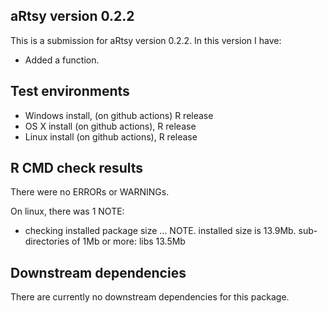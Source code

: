 ## aRtsy version 0.2.2
This is a submission for aRtsy version 0.2.2. In this version I have:

* Added a function.

## Test environments
* Windows install, (on github actions) R release
* OS X install (on github actions), R release
* Linux install (on github actions), R release

## R CMD check results
There were no ERRORs or WARNINGs.

On linux, there was 1 NOTE:

* checking installed package size ... NOTE. installed size is 13.9Mb. sub-directories of 1Mb or more: libs 13.5Mb

## Downstream dependencies
There are currently no downstream dependencies for this package.
